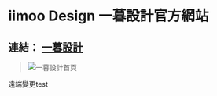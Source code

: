 # iimoo Design 一暮設計官方網站

## 連結： [一暮設計](https://iimoo.com.tw)
>
>![一暮設計首頁](https://github.com/iimoo-design/iimoo-design.github.io/blob/master/assets/img/header.jpg?raw=true)


遠端變更test


